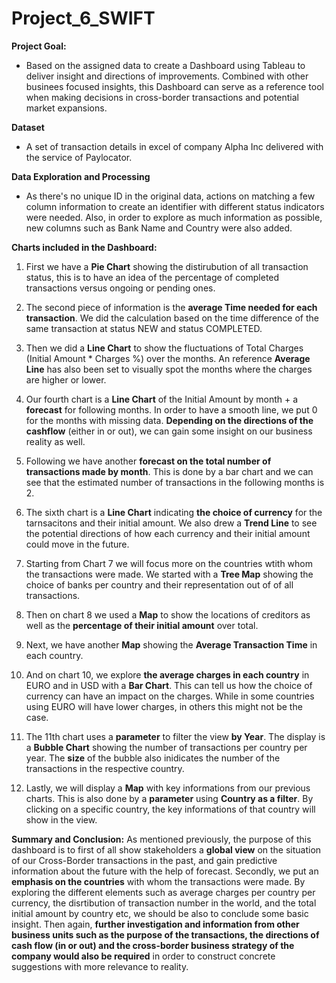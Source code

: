 # Project_6_SWIFT

**Project Goal:**
- Based on the assigned data to create a Dashboard using Tableau to deliver insight and directions of improvements. Combined with other businees focused insights, this Dashboard can serve as a reference tool when making decisions in cross-border transactions and potential market expansions.

**Dataset**
- A set of transaction details in excel of company Alpha Inc delivered with the service of Paylocator.

**Data Exploration and Processing**
- As there's no unique ID in the original data, actions on matching a few column information to create an identifier with different status indicators were needed. Also, in order to explore as much information as possible, new columns such as Bank Name and Country were also added.

**Charts included in the Dashboard:**

1. First we have a **Pie Chart** showing the distirubution of all transaction status, this is to have an idea of the percentage of completed transactions versus ongoing or pending ones.

2. The second piece of information is the **average Time needed for each transaction**. We did the calculation based on the time difference of the same transaction at status NEW and status COMPLETED.

3. Then we did a **Line Chart** to show the fluctuations of Total Charges (Initial Amount * Charges %) over the months. An reference **Average Line** has also been set to visually spot the months where the charges are higher or lower.

4. Our fourth chart is a **Line Chart** of the Initial Amount by month + a **forecast** for following months. In order to have a smooth line, we put 0 for the months with missing data. **Depending on the directions of the cashflow** (either in or out), we can gain some insight on our business reality as well.

5. Following we have another **forecast on the total number of transactions made by month**. This is done by a bar chart and we can see that the estimated number of transactions in the following months is 2. 

6. The sixth chart is a **Line Chart** indicating **the choice of currency** for the tarnsacitons and their initial amount. We also drew a **Trend Line** to see the potential directions of how each currency and their initial amount could move in the future.

7. Starting from Chart 7 we will focus more on the countries wtith whom the transactions were made. We started with a **Tree Map** showing the choice of banks per country and their representation out of of all transactions.

8. Then on chart 8 we used a **Map** to show the locations of creditors as well as the **percentage of their initial amount** over total.

9. Next, we have another **Map** showing the **Average Transaction Time** in each country. 

10. And on chart 10, we explore **the average charges in each country** in EURO and in USD with a **Bar Chart**. This can tell us how the choice of currency can have an impact on the charges. While in some countries using EURO will have lower charges, in others this might not be the case.

11. The 11th chart uses a **parameter** to filter the view **by Year**. The display is a **Bubble Chart** showing the number of transactions per country per year. The **size** of the bubble also inidicates the number of the transactions in the respective country. 

12. Lastly, we will display a **Map** with key informations from our previous charts. This is also done by a **parameter** using **Country as a filter**. By clicking on a specific country, the key informations of that country will show in the view. 


**Summary and Conclusion:**
As mentioned previously, the purpose of this dashboard is to first of all show stakeholders a **global view** on the situation of our Cross-Border transactions in the past, and gain predictive information about the future with the help of forecast. Secondly, we put an **emphasis on the countries** with whom the transactions were made. By exploring the different elements such as average charges per country per currency, the disrtibution of transaction number in the world, and the total initial amount by country etc, we should be also to conclude some basic insight. Then again, **further investigation and information from other business units such as the purpose of the transactions, the directions of cash flow (in or out) and the cross-border business strategy of the company would also be required** in order to construct concrete suggestions with more relevance to reality.
